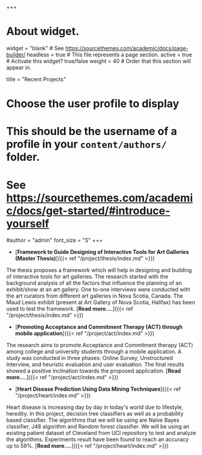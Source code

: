 +++
# About widget.
widget = "blank"  # See https://sourcethemes.com/academic/docs/page-builder/
headless = true  # This file represents a page section.
active = true  # Activate this widget? true/false
weight = 40  # Order that this section will appear in.

title = "Recent Projects"

# Choose the user profile to display
# This should be the username of a profile in your `content/authors/` folder.
# See https://sourcethemes.com/academic/docs/get-started/#introduce-yourself
#author = "admin"
font_size = "S"
+++

- [**Framework to Guide Designing of Interactive Tools for Art Galleries (Master Thesis)**]({{< ref "/project/thesis/index.md" >}})

The thesis proposes a framework which will help in designing and building of interactive tools for art galleries. The research started with the background analysis of all the factors that influence the planning of an exhibit/show at an art gallery. One to-one interviews were conducted with the art curators from different art galleries in Nova Scotia, Canada. The Maud Lewis exhibit (present at Art Gallery of Nova Scotia, Halifax) has been used to test the framework. [**Read more....**]({{< ref "/project/thesis/index.md" >}})

- [**Promoting Acceptance and Commitment Therapy (ACT) through mobile application**]({{< ref "/project/act/index.md" >}})

The research aims to promote Acceptance and Commitment therapy (ACT) among college and university students through a mobile application. A study was conducted in three phases: Online Survey, Unstructured Interview, and heuristic evaluation and user evaluation.  The final results showed a positive inclination towards the proposed application. [**Read more....**]({{< ref "/project/act/index.md" >}})

- [**Heart Disease Prediction Using Data Mining Techniques**]({{< ref "/project/heart/index.md" >}})

Heart disease is increasing day by day in today's world due to lifestyle, heredity. In this project, decision tree classifiers as well as a probability based classifier. The algorithms that we will be using are Naïve Bayes classifier, J48 algorithm and Random forest classifier. We will be using an existing patient dataset of Cleveland from UCI repository to test and analyze the algorithms. Experiments result have been found to reach an accuracy up to 59%. [**Read more....**]({{< ref "/project/heart/index.md" >}})
